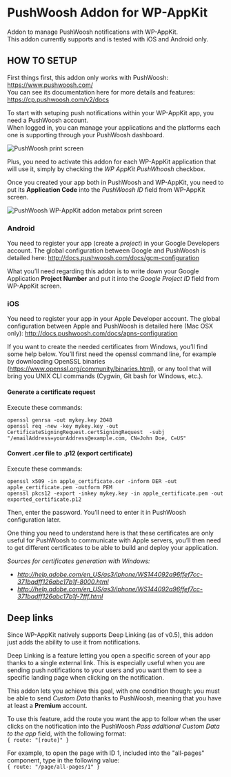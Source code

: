 # PushWoosh Addon for WP-AppKit
Addon to manage PushWoosh notifications with WP-AppKit.  
This addon currently supports and is tested with iOS and Android only.

## HOW TO SETUP
First things first, this addon only works with PushWoosh: https://www.pushwoosh.com/  
You can see its documentation here for more details and features: https://cp.pushwoosh.com/v2/docs

To start with setuping push notifications within your WP-AppKit app, you need a PushWoosh account.  
When logged in, you can manage your applications and the platforms each one is supporting through your PushWoosh dashboard.

![PushWoosh print screen](http://uncatcrea.github.io/wpak-addon-pushwoosh/printscreen.png)

Plus, you need to activate this addon for each WP-AppKit application that will use it, simply by checking the _WP AppKit PushWhoosh_ checkbox.

Once you created your app both in PushWoosh and WP-AppKit, you need to put its **Application Code** into the _PushWoosh ID_ field from WP-AppKit screen.

![PushWoosh WP-AppKit addon metabox print screen](http://uncatcrea.github.io/wpak-addon-pushwoosh/addon_metabox.png)

### Android
You need to register your app (create a _project_) in your Google Developers account. The global configuration between Google and PushWoosh is detailed here: http://docs.pushwoosh.com/docs/gcm-configuration

What you’ll need regarding this addon is to write down your Google Application **Project Number** and put it into the _Google Project ID_ field from WP-AppKit screen.

### iOS
You need to register your app in your Apple Developer account. The global configuration between Apple and PushWoosh is detailed here (Mac OSX only): http://docs.pushwoosh.com/docs/apns-configuration

If you want to create the needed certificates from Windows, you’ll find some help below. You’ll first need the openssl command line, for example by downloading OpenSSL binaries (https://www.openssl.org/community/binaries.html), or any tool that will bring you UNIX CLI commands (Cygwin, Git bash for Windows, etc.).

#### Generate a certificate request
Execute these commands:

    openssl genrsa -out mykey.key 2048
    openssl req -new -key mykey.key -out CertificateSigningRequest.certSigningRequest  -subj "/emailAddress=yourAddress@example.com, CN=John Doe, C=US"

#### Convert .cer file to .p12 (export certificate)
Execute these commands:

    openssl x509 -in apple_certificate.cer -inform DER -out apple_certificate.pem -outform PEM
    openssl pkcs12 -export -inkey mykey.key -in apple_certificate.pem -out exported_certificate.p12

Then, enter the password. You’ll need to enter it in PushWoosh configuration later.

One thing you need to understand here is that these certificates are only useful for PushWoosh to communicate with Apple servers, you’ll then need to get different certificates to be able to build and deploy your application.

_Sources for certificates generation with Windows:_
* _http://help.adobe.com/en_US/as3/iphone/WS144092a96ffef7cc-371badff126abc17b1f-8000.html_
* _http://help.adobe.com/en_US/as3/iphone/WS144092a96ffef7cc-371badff126abc17b1f-7fff.html_

## Deep links
Since WP-AppKit natively supports Deep Linking (as of v0.5), this addon just adds the ability to use it from notifications.

Deep Linking is a feature letting you open a specific screen of your app thanks to a single external link. This is especially useful when you are sending push notifications to your users and you want them to see a specific landing page when clicking on the notification.

This addon lets you achieve this goal, with one condition though: you must be able to send _Custom Data_ thanks to PushWoosh, meaning that you have at least a **Premium** account.

To use this feature, add the route you want the app to follow when the user clicks on the notification into the PushWoosh _Pass additional Custom Data to the app_ field, with the following format:  
`{ route: "[route]" }`

For example, to open the page with ID 1, included into the "all-pages" component, type in the following value:  
`{ route: "/page/all-pages/1" }`
